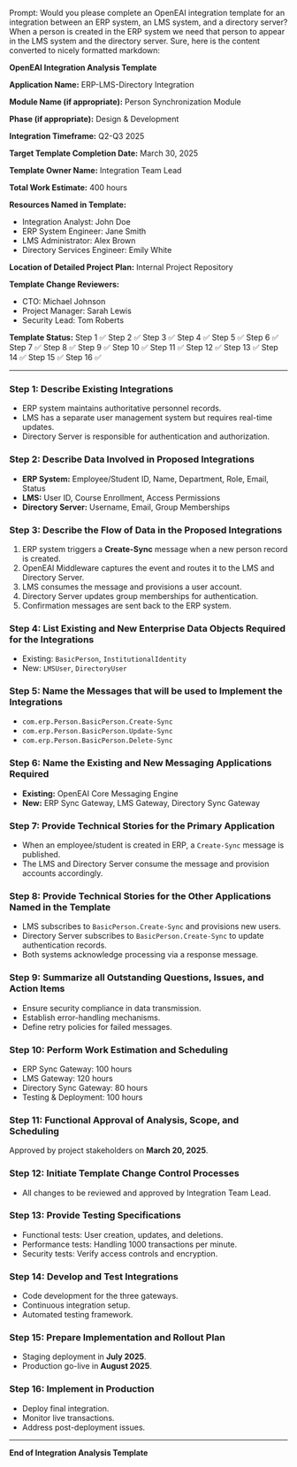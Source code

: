 Prompt: Would you please complete an OpenEAI integration template for an integration between an ERP system, an LMS system, and a directory server? When a person is created in the ERP system we need that person to appear in the LMS system and the directory server.
Sure, here is the content converted to nicely formatted markdown:

**OpenEAI Integration Analysis Template**

**Application Name:** ERP-LMS-Directory Integration

**Module Name (if appropriate):** Person Synchronization Module

**Phase (if appropriate):** Design & Development

**Integration Timeframe:** Q2-Q3 2025

**Target Template Completion Date:** March 30, 2025

**Template Owner Name:** Integration Team Lead

**Total Work Estimate:** 400 hours

**Resources Named in Template:**
- Integration Analyst: John Doe
- ERP System Engineer: Jane Smith
- LMS Administrator: Alex Brown
- Directory Services Engineer: Emily White

**Location of Detailed Project Plan:** Internal Project Repository

**Template Change Reviewers:**
- CTO: Michael Johnson
- Project Manager: Sarah Lewis
- Security Lead: Tom Roberts

**Template Status:** Step 1 ✅ Step 2 ✅ Step 3 ✅ Step 4 ✅ Step 5 ✅ Step 6 ✅ Step 7 ✅ Step 8 ✅ Step 9 ✅ Step 10 ✅ Step 11 ✅ Step 12 ✅ Step 13 ✅ Step 14 ✅ Step 15 ✅ Step 16 ✅

---

### **Step 1: Describe Existing Integrations**
- ERP system maintains authoritative personnel records.
- LMS has a separate user management system but requires real-time updates.
- Directory Server is responsible for authentication and authorization.

### **Step 2: Describe Data Involved in Proposed Integrations**
- **ERP System:** Employee/Student ID, Name, Department, Role, Email, Status
- **LMS:** User ID, Course Enrollment, Access Permissions
- **Directory Server:** Username, Email, Group Memberships

### **Step 3: Describe the Flow of Data in the Proposed Integrations**
1. ERP system triggers a **Create-Sync** message when a new person record is created.
2. OpenEAI Middleware captures the event and routes it to the LMS and Directory Server.
3. LMS consumes the message and provisions a user account.
4. Directory Server updates group memberships for authentication.
5. Confirmation messages are sent back to the ERP system.

### **Step 4: List Existing and New Enterprise Data Objects Required for the Integrations**
- Existing: `BasicPerson`, `InstitutionalIdentity`
- New: `LMSUser`, `DirectoryUser`

### **Step 5: Name the Messages that will be used to Implement the Integrations**
- `com.erp.Person.BasicPerson.Create-Sync`
- `com.erp.Person.BasicPerson.Update-Sync`
- `com.erp.Person.BasicPerson.Delete-Sync`

### **Step 6: Name the Existing and New Messaging Applications Required**
- **Existing:** OpenEAI Core Messaging Engine
- **New:** ERP Sync Gateway, LMS Gateway, Directory Sync Gateway

### **Step 7: Provide Technical Stories for the Primary Application**
- When an employee/student is created in ERP, a `Create-Sync` message is published.
- The LMS and Directory Server consume the message and provision accounts accordingly.

### **Step 8: Provide Technical Stories for the Other Applications Named in the Template**
- LMS subscribes to `BasicPerson.Create-Sync` and provisions new users.
- Directory Server subscribes to `BasicPerson.Create-Sync` to update authentication records.
- Both systems acknowledge processing via a response message.

### **Step 9: Summarize all Outstanding Questions, Issues, and Action Items**
- Ensure security compliance in data transmission.
- Establish error-handling mechanisms.
- Define retry policies for failed messages.

### **Step 10: Perform Work Estimation and Scheduling**
- ERP Sync Gateway: 100 hours
- LMS Gateway: 120 hours
- Directory Sync Gateway: 80 hours
- Testing & Deployment: 100 hours

### **Step 11: Functional Approval of Analysis, Scope, and Scheduling**
Approved by project stakeholders on **March 20, 2025**.

### **Step 12: Initiate Template Change Control Processes**
- All changes to be reviewed and approved by Integration Team Lead.

### **Step 13: Provide Testing Specifications**
- Functional tests: User creation, updates, and deletions.
- Performance tests: Handling 1000 transactions per minute.
- Security tests: Verify access controls and encryption.

### **Step 14: Develop and Test Integrations**
- Code development for the three gateways.
- Continuous integration setup.
- Automated testing framework.

### **Step 15: Prepare Implementation and Rollout Plan**
- Staging deployment in **July 2025**.
- Production go-live in **August 2025**.

### **Step 16: Implement in Production**
- Deploy final integration.
- Monitor live transactions.
- Address post-deployment issues.

---
**End of Integration Analysis Template**
